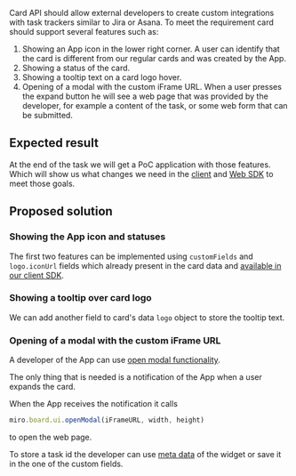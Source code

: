 Card API should allow external developers to create custom integrations with task trackers similar to Jira or Asana. To meet the requirement card should support several features such as:

1. Showing an App icon in the lower right corner. A user can identify that the card is different from our regular cards and was created by the App.
2. Showing a status of the card.
3. Showing a tooltip text on a card logo hover.
4. Opening of a modal with the custom iFrame URL. When a user presses the expand button he will see a web page that was provided by the developer, for example a content of the task, or some web form that can be submitted.

## Expected result

At the end of the task we will get a PoC application with those features. Which will show us what changes we need in the [client](https://code.devrtb.com/projects/RTB/repos/client/browse) and [Web SDK](https://developers.miro.com/docs/introduction-to-rest-api) to meet those goals.

## Proposed solution

### Showing the App icon and statuses

The first two features can be implemented using `customFields` and `logo.iconUrl` fields which already present in the card data and [available in our client SDK](https://developers.miro.com/docs/interface-icardwidget#card).

### Showing a tooltip over card logo

We can add another field to card's data `logo` object to store the tooltip text.

### Opening of a modal with the custom iFrame URL

A developer of the App can use [open modal functionality](https://developers.miro.com/docs/web-plugins-features#render-custom-views).

The only thing that is needed is a notification of the App when a user expands the card.

When the App receives the notification it calls

```jsx
miro.board.ui.openModal(iFrameURL, width, height)
```

to open the web page.

To store a task id the developer can use [meta data](https://developers.miro.com/reference/application-metadata#read) of the widget or save it in the one of the custom fields.
